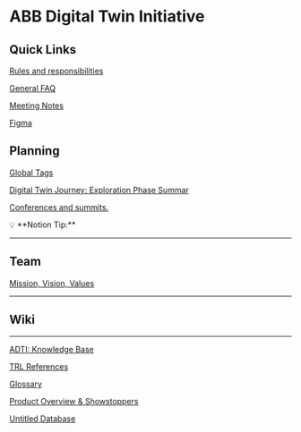 # ABB Digital Twin Initiative

## Quick Links

[Rules and responsibilities](ABB%20Digital%20Twin%20Initiative%20ad42171d5f944ecb8b21620672ff8e4b/Rules%20and%20responsibilities%20cbeb1f2d1eb8429bb022893eaeb492b2.md)

[General FAQ](ABB%20Digital%20Twin%20Initiative%20ad42171d5f944ecb8b21620672ff8e4b/General%20FAQ%204169e3b005134442a33b08a233ca0513.md)

[Meeting Notes](ABB%20Digital%20Twin%20Initiative%20ad42171d5f944ecb8b21620672ff8e4b/Meeting%20Notes%2080072c0c0d874cb0a8ce663bb935fb33.md)

[Figma](ABB%20Digital%20Twin%20Initiative%20ad42171d5f944ecb8b21620672ff8e4b/Figma%2025ec10b3ba624360a40c3947bce0f234.md)

## Planning

[Global Tags](ABB%20Digital%20Twin%20Initiative%20ad42171d5f944ecb8b21620672ff8e4b/Global%20Tags%2007be461cff9340aeaa7ca88c3953420d.md)

[Digital Twin Journey: Exploration Phase Summar](ABB%20Digital%20Twin%20Initiative%20ad42171d5f944ecb8b21620672ff8e4b/Digital%20Twin%20Journey%20Exploration%20Phase%20Summar%2044f093659b424abfa68f3074295f7baf.md)

[Conferences and summits.](ABB%20Digital%20Twin%20Initiative%20ad42171d5f944ecb8b21620672ff8e4b/Conferences%20and%20summits%20d14657fd97c94abcbc57e869828c5bae.md)

<aside>
💡 **Notion Tip:**

</aside>

---

## Team

[Mission, Vision, Values](ABB%20Digital%20Twin%20Initiative%20ad42171d5f944ecb8b21620672ff8e4b/Mission,%20Vision,%20Values%20fdd08da8bf9c4dcd9d46659c3d237ff9.md)

---

## Wiki

---

[ADTI: Knowledge Base ](ABB%20Digital%20Twin%20Initiative%20ad42171d5f944ecb8b21620672ff8e4b/ADTI%20Knowledge%20Base%2001a8095e2c0a460cbcf351bd3cf4a188.csv)

[TRL References](ABB%20Digital%20Twin%20Initiative%20ad42171d5f944ecb8b21620672ff8e4b/TRL%20References%205b9ef5385b5546bbad97b464bdc17ad2.csv)

[Glossary](ABB%20Digital%20Twin%20Initiative%20ad42171d5f944ecb8b21620672ff8e4b/Glossary%2020afd574ebf94c4182492163656066a4.csv)

[Product Overview & Showstoppers](ABB%20Digital%20Twin%20Initiative%20ad42171d5f944ecb8b21620672ff8e4b/Product%20Overview%20&%20Showstoppers%205ffabd0c277a48d39775796451360ca4.csv)

[Untitled Database](ABB%20Digital%20Twin%20Initiative%20ad42171d5f944ecb8b21620672ff8e4b/Untitled%20Database%206b7b561065924c82a4690464ed9d462f.csv)